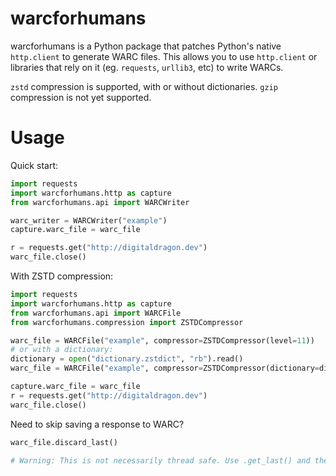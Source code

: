 # warcforhumans

warcforhumans is a Python package that patches Python's native `http.client` to generate WARC files. This allows you to use `http.client` or libraries that rely on it (eg. `requests`, `urllib3`, etc) to write WARCs.

`zstd` compression is supported, with or without dictionaries. `gzip` compression is not yet supported.

# Usage

Quick start:

```python
import requests
import warcforhumans.http as capture
from warcforhumans.api import WARCWriter

warc_writer = WARCWriter("example")
capture.warc_file = warc_file

r = requests.get("http://digitaldragon.dev")
warc_file.close()
```

With ZSTD compression:

```python
import requests
import warcforhumans.http as capture
from warcforhumans.api import WARCFile
from warcforhumans.compression import ZSTDCompressor

warc_file = WARCFile("example", compressor=ZSTDCompressor(level=11))
# or with a dictionary:
dictionary = open("dictionary.zstdict", "rb").read()
warc_file = WARCFile("example", compressor=ZSTDCompressor(dictionary=dictionary, level=11))

capture.warc_file = warc_file
r = requests.get("http://digitaldragon.dev")
warc_file.close()
```

Need to skip saving a response to WARC?
```python
warc_file.discard_last()

# Warning: This is not necessarily thread safe. Use .get_last() and then .discard(ID) as a safer alternative 
```


